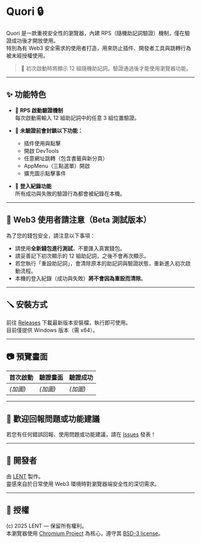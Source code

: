 # Quori 🔒

Quori 是一款重視安全性的瀏覽器，內建 RPS（隨機助記詞驗證）機制，僅在驗證成功後才開放使用。  
特別為有 Web3 安全需求的使用者打造，用來防止插件、開發者工具與跳轉行為被未經授權使用。

> 🧠 初次啟動時將顯示 12 組隨機助記詞。驗證通過後才能使用瀏覽器功能。

---

## ✨ 功能特色

- 🔐 **RPS 啟動驗證機制**  
  每次啟動需輸入 12 組助記詞中的任意 3 組位置驗證。

- 🛑 **未驗證前會封鎖以下功能：**  
  - 插件使用與點擊  
  - 開啟 DevTools  
  - 任意網址跳轉（包含書籤與新分頁）  
  - AppMenu（三點選單）開啟  
  - 擴充圖示點擊事件  

- 📜 **登入紀錄功能**  
  所有成功與失敗的驗證行為都會被紀錄在本機。

---

## 🧪 Web3 使用者請注意（Beta 測試版本）

為了您的錢包安全，請注意以下事項：

- 請使用**全新錢包進行測試**，不要匯入真實錢包。
- 請妥善記下初次顯示的 12 組助記詞，之後不會再次顯示。
- 若您執行「重設助記詞」，會清除原本的助記詞與驗證狀態，重新進入初次啟動流程。
- 本機的登入紀錄（成功與失敗）**將不會因為重設而清除**。

---

## 🪛 安裝方式

前往 [Releases](https://github.com/LENT4869/Quori/releases) 下載最新版本安裝檔，執行即可使用。  
目前僅提供 Windows 版本（需 x64）。

---

## 📷 預覽畫面

| 首次啟動 | 驗證畫面 | 驗證成功 |
|----------|----------|----------|
| *(加圖)* | *(加圖)* | *(加圖)* |

---

## 📣 歡迎回報問題或功能建議

若您有任何錯誤回報、使用問題或功能建議，請在 [Issues](https://github.com/LENT4869/Quori/issues) 發表！

---

## 👤 開發者

由 [LENT](https://github.com/LENT4869) 製作。  
靈感來自於日常使用 Web3 環境時對瀏覽器端安全性的深切需求。

---

## 🪪 授權

(c) 2025 LENT — 保留所有權利。  
本瀏覽器使用 [Chromium Project](https://www.chromium.org/) 為核心，遵守其 [BSD-3 license](https://chromium.googlesource.com/chromium/src/+/main/LICENSE)。
